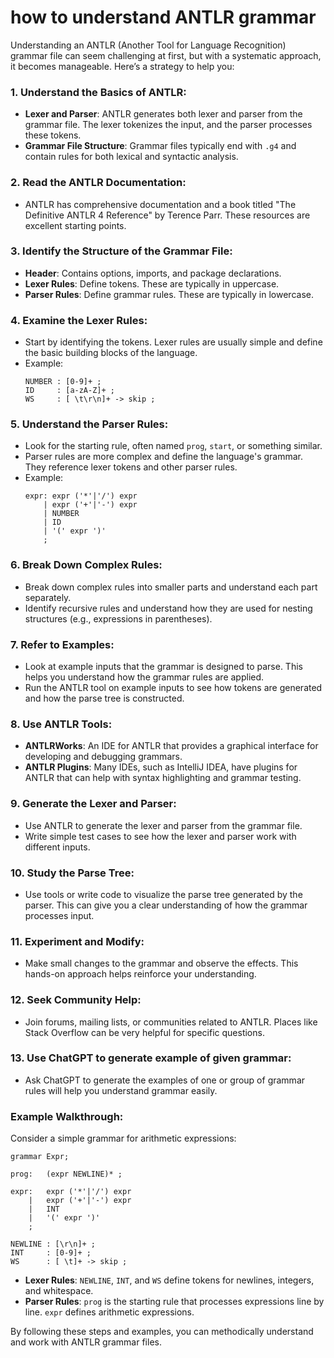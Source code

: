 # how to understand ANTLR grammar

Understanding an ANTLR (Another Tool for Language Recognition) grammar file can seem challenging at first, but with a systematic approach, it becomes manageable. Here’s a strategy to help you:

### 1. **Understand the Basics of ANTLR:**
   - **Lexer and Parser**: ANTLR generates both lexer and parser from the grammar file. The lexer tokenizes the input, and the parser processes these tokens.
   - **Grammar File Structure**: Grammar files typically end with `.g4` and contain rules for both lexical and syntactic analysis.

### 2. **Read the ANTLR Documentation:**
   - ANTLR has comprehensive documentation and a book titled "The Definitive ANTLR 4 Reference" by Terence Parr. These resources are excellent starting points.

### 3. **Identify the Structure of the Grammar File:**
   - **Header**: Contains options, imports, and package declarations.
   - **Lexer Rules**: Define tokens. These are typically in uppercase.
   - **Parser Rules**: Define grammar rules. These are typically in lowercase.

### 4. **Examine the Lexer Rules:**
   - Start by identifying the tokens. Lexer rules are usually simple and define the basic building blocks of the language.
   - Example: 
     ```antlr
     NUMBER : [0-9]+ ;
     ID     : [a-zA-Z]+ ;
     WS     : [ \t\r\n]+ -> skip ;
     ```

### 5. **Understand the Parser Rules:**
   - Look for the starting rule, often named `prog`, `start`, or something similar.
   - Parser rules are more complex and define the language's grammar. They reference lexer tokens and other parser rules.
   - Example:
     ```antlr
     expr: expr ('*'|'/') expr
         | expr ('+'|'-') expr
         | NUMBER
         | ID
         | '(' expr ')'
         ;
     ```

### 6. **Break Down Complex Rules:**
   - Break down complex rules into smaller parts and understand each part separately.
   - Identify recursive rules and understand how they are used for nesting structures (e.g., expressions in parentheses).

### 7. **Refer to Examples:**
   - Look at example inputs that the grammar is designed to parse. This helps you understand how the grammar rules are applied.
   - Run the ANTLR tool on example inputs to see how tokens are generated and how the parse tree is constructed.

### 8. **Use ANTLR Tools:**
   - **ANTLRWorks**: An IDE for ANTLR that provides a graphical interface for developing and debugging grammars.
   - **ANTLR Plugins**: Many IDEs, such as IntelliJ IDEA, have plugins for ANTLR that can help with syntax highlighting and grammar testing.

### 9. **Generate the Lexer and Parser:**
   - Use ANTLR to generate the lexer and parser from the grammar file.
   - Write simple test cases to see how the lexer and parser work with different inputs.

### 10. **Study the Parse Tree:**
   - Use tools or write code to visualize the parse tree generated by the parser. This can give you a clear understanding of how the grammar processes input.

### 11. **Experiment and Modify:**
   - Make small changes to the grammar and observe the effects. This hands-on approach helps reinforce your understanding.

### 12. **Seek Community Help:**
   - Join forums, mailing lists, or communities related to ANTLR. Places like Stack Overflow can be very helpful for specific questions.

### 13. **Use ChatGPT to generate example of given grammar:**
   - Ask ChatGPT to generate the examples of one or group of grammar rules will help you understand grammar easily.

### Example Walkthrough:
Consider a simple grammar for arithmetic expressions:

```antlr
grammar Expr;

prog:   (expr NEWLINE)* ;

expr:   expr ('*'|'/') expr
    |   expr ('+'|'-') expr
    |   INT
    |   '(' expr ')'
    ;

NEWLINE : [\r\n]+ ;
INT     : [0-9]+ ;
WS      : [ \t]+ -> skip ;
```

- **Lexer Rules**: `NEWLINE`, `INT`, and `WS` define tokens for newlines, integers, and whitespace.
- **Parser Rules**: `prog` is the starting rule that processes expressions line by line. `expr` defines arithmetic expressions.

By following these steps and examples, you can methodically understand and work with ANTLR grammar files.